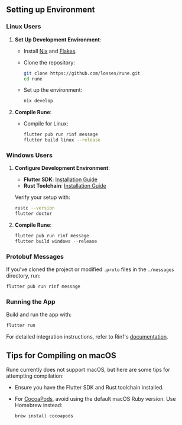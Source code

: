 ## Setting up Environment

### Linux Users

1. **Set Up Development Environment**:
   - Install [Nix](https://nixos.org/download/#download-nix) and [Flakes](https://nixos.wiki/wiki/Flakes).
   - Clone the repository:

     ```bash
     git clone https://github.com/losses/rune.git
     cd rune
     ```

   - Set up the environment:

     ```bash
     nix develop
     ```

2. **Compile Rune**:
   - Compile for Linux:

     ```bash
     flutter pub run rinf message
     flutter build linux --release
     ```

### Windows Users

1. **Configure Development Environment**:

    - **Flutter SDK**: [Installation Guide](https://docs.flutter.dev/get-started/install)
    - **Rust Toolchain**: [Installation Guide](https://www.rust-lang.org/tools/install)

    Verify your setup with:

    ```bash
    rustc --version
    flutter doctor
    ```

2. **Compile Rune**:

    ```powershell
    flutter pub run rinf message
    flutter build windows --release
    ```

### Protobuf Messages

If you’ve cloned the project or modified `.proto` files in the `./messages` directory, run:

```bash
flutter pub run rinf message
```

### Running the App

Build and run the app with:

```bash
flutter run
```

For detailed integration instructions, refer to Rinf's [documentation](https://rinf.cunarist.com).

## Tips for Compiling on macOS

Rune currently does not support macOS, but here are some tips for attempting compilation:

- Ensure you have the Flutter SDK and Rust toolchain installed.
- For [CocoaPods](https://cocoapods.org/), avoid using the default macOS Ruby version. Use Homebrew instead:

  ```bash
  brew install cocoapods
  ```
